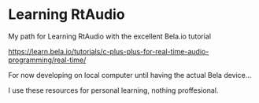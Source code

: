 # Learning RtAudio

My path for Learning RtAudio with the excellent Bela.io tutorial

https://learn.bela.io/tutorials/c-plus-plus-for-real-time-audio-programming/real-time/

For now developing on local computer until having the actual Bela device...

I use these resources for personal learning, nothing proffesional.
